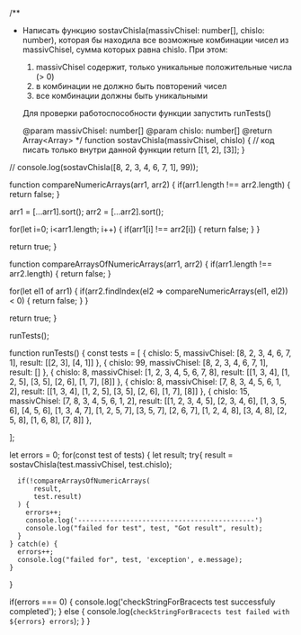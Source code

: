 /**
* Написать функцию sostavChisla(massivChisel: number[], chislo: number), 
  которая бы находила все возможные комбинации чисел из massivChisel, 
  сумма которых равна chislo. При этом:
  1) massivChisel содержит, только уникальные положительные числа (> 0)
  2) в комбинации не должно быть повторений чисел
  3) все комбинации должны быть уникальными
  
  Для проверки работоспособности функции запустить runTests()
  
  @param massivChisel: number[]
  @param chislo: number[]
  @return Array<Array<number>>
*/
function sostavChisla(massivChisel, chislo) {
	// код писать только внутри данной функции
	return [[1, 2], [3]];
}

// console.log(sostavChisla([8, 2, 3, 4, 6, 7, 1], 99));

function compareNumericArrays(arr1, arr2) {
  if(arr1.length !== arr2.length) {
    return false;
  }
  
  arr1 = [...arr1].sort();
  arr2 = [...arr2].sort();
  
  for(let i=0; i<arr1.length; i++) {
    if(arr1[i] !== arr2[i]) {
      return false;
    }
  }
  
  return true;
}

function compareArraysOfNumericArrays(arr1, arr2) {
  if(arr1.length !== arr2.length) {
    return false;
  }
  
  for(let el1 of arr1) {
    if(arr2.findIndex(el2 => compareNumericArrays(el1, el2)) < 0) {
      return false;
    }
  }
  
  return true;
}

runTests();

function runTests() {
    const tests = [
    {
      chislo: 5, 
      massivChisel: [8, 2, 3, 4, 6, 7, 1],
      result: [[2, 3], [4, 1]]
    },
    {
      chislo: 99, 
      massivChisel: [8, 2, 3, 4, 6, 7, 1],
      result: []
    },
    {
      chislo: 8, 
      massivChisel: [1, 2, 3, 4, 5, 6, 7, 8],
      result: [[1, 3, 4], [1, 2, 5], [3, 5], [2, 6], [1, 7], [8]]
    },
    {
      chislo: 8, 
      massivChisel: [7, 8, 3, 4, 5, 6, 1, 2],
      result: [[1, 3, 4], [1, 2, 5], [3, 5], [2, 6], [1, 7], [8]]
    },
    {
      chislo: 15, 
      massivChisel: [7, 8, 3, 4, 5, 6, 1, 2],
      result: [[1, 2, 3, 4, 5], [2, 3, 4, 6], [1, 3, 5, 6], [4, 5, 6], [1, 3, 4, 7], [1, 2, 5, 7], [3, 5, 7], [2, 6, 7], [1, 2, 4, 8], [3, 4, 8], [2, 5, 8], [1, 6, 8], [7, 8]]
    },  
    
  ];

  let errors = 0;
  for(const test of tests) {
    let result;
    try{
      result = sostavChisla(test.massivChisel, test.chislo);
      
      if(!compareArraysOfNumericArrays(
          result, 
          test.result)
      ) {
        errors++;
        console.log('--------------------------------------------')
        console.log("failed for test", test, "Got result", result);
      }
    } catch(e) {
      errors++;
      console.log("failed for", test, 'exception', e.message);
    }    
  }

  if(errors === 0) {
    console.log('checkStringForBracects test successfuly completed');
  } else {
    console.log(`checkStringForBracects test failed with ${errors} errors`);
  }
}

